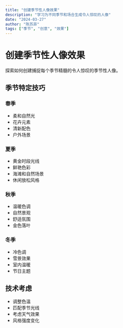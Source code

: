 ```yaml
---
title: "创建季节性人像效果"
description: "学习为不同季节和场合生成令人惊叹的人像"
date: "2024-03-27"
author: "陈苏菲"
tags: ["季节", "创意", "效果"]
---
```


# 创建季节性人像效果

探索如何创建捕捉每个季节精髓的令人惊叹的季节性人像。

## 季节特定技巧

### 春季
- 柔和自然光
- 花卉元素
- 清新配色
- 户外场景

### 夏季
- 黄金时段光线
- 鲜艳色彩
- 海滩和自然场景
- 休闲放松风格

### 秋季
- 温暖色调
- 自然景观
- 舒适氛围
- 金色落叶

### 冬季
- 冷色调
- 雪景效果
- 室内温暖
- 节日主题

## 技术考虑

- 调整色温
- 匹配季节光线
- 考虑天气效果
- 风格强度变化